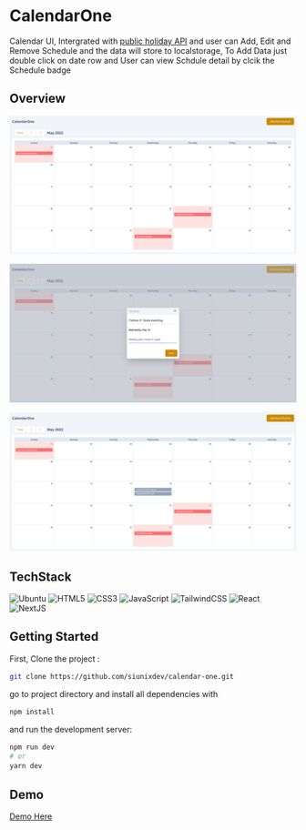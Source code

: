 # CalendarOne
Calendar UI, Intergrated with [public holiday API](https://date.nager.at/api/v3/PublicHolidays/2022/ID) and user can Add, Edit and Remove Schedule and the data will store to localstorage, To Add Data just double click on date row and User can view Schdule detail by clcik the Schedule badge

## Overview

![Screenshot](sc/1.png)

![Screenshot](sc/2.png)

![Screenshot](sc/3.png)

## TechStack
![Ubuntu](https://img.shields.io/badge/Ubuntu-E95420?style=for-the-badge&logo=ubuntu&logoColor=white)
![HTML5](https://img.shields.io/badge/html5-%23E34F26.svg?style=for-the-badge&logo=html5&logoColor=white)
![CSS3](https://img.shields.io/badge/css3-%231572B6.svg?style=for-the-badge&logo=css3&logoColor=white)
![JavaScript](https://img.shields.io/badge/javascript-%23323330.svg?style=for-the-badge&logo=javascript&logoColor=%23F7DF1E)
![TailwindCSS](https://img.shields.io/badge/tailwindcss-%2338B2AC.svg?style=for-the-badge&logo=tailwind-css&logoColor=white)
![React](https://img.shields.io/badge/react-%2320232a.svg?style=for-the-badge&logo=react&logoColor=%2361DAFB)
![NextJS](https://img.shields.io/badge/next.js-000000?style=for-the-badge&logo=nextdotjs&logoColor=white)

## Getting Started

First, Clone the project :

```bash
git clone https://github.com/siunixdev/calendar-one.git
```

go to project directory and install all dependencies with

```bash
npm install
```

and run the development server:

```bash
npm run dev
# or
yarn dev
```

## Demo
[Demo Here](https://bejewelled-daifuku-cebe99.netlify.app/)

